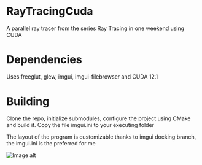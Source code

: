 # RayTracingCuda
A parallel ray tracer from the series Ray Tracing in one weekend using CUDA

# Dependencies
Uses freeglut, glew, imgui, imgui-filebrowser and CUDA 12.1

# Building
Clone the repo, initialize submodules, configure the project using CMake and build it. Copy the file imgui.ini to your executing folder

The layout of the program is customizable thanks to imgui docking branch, the imgui.ini is the preferred for me

![Image alt](media/RayTracing.gif)
